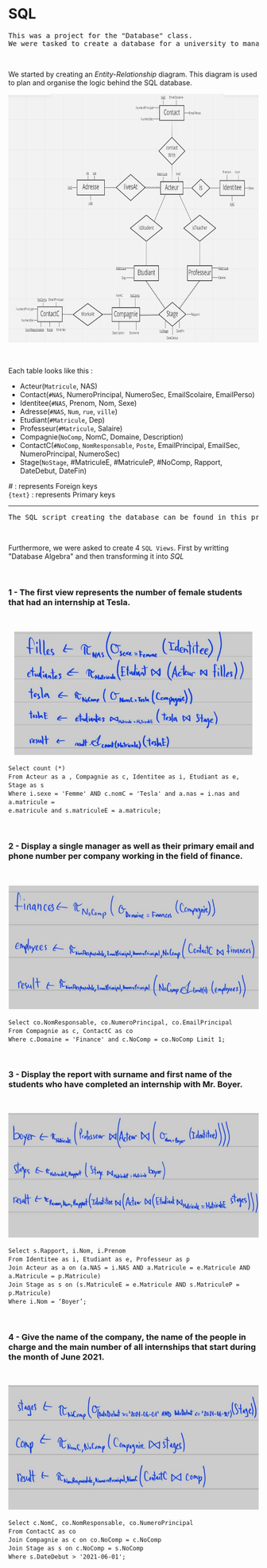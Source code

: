 # SQL

<pre>
This was a project for the "Database" class. 
We were tasked to create a database for a university to manage internships.
</pre>

<br>

We started by creating an *Entity-Relationship* diagram. This diagram is used to plan and organise the logic behind the SQL database. 

<p align="center">
  <img height="500" src="images/Entity_relationship_diagram.png">
</p>

<br>

Each table looks like this :

- Acteur(`Matricule`, NAS)
- Contact(`#NAS`, NumeroPrincipal, NumeroSec, EmailScolaire, EmailPerso)
- Identitee(`#NAS`, Prenom, Nom, Sexe)
- Adresse(`#NAS`, `Num`, `rue`, `ville`)
- Etudiant(`#Matricule`, Dep)
- Professeur(`#Matricule`, Salaire)
- Compagnie(`NoComp`, NomC, Domaine, Description)
- ContactC(`#NoComp`, `NomResponsable`, `Poste`, EmailPrincipal, EmailSec, NumeroPrincipal, NumeroSec)
- Stage(`NoStage`, #MatriculeE, #MatriculeP, #NoComp, Rapport, DateDebut, DateFin)


*#* : represents Foreign keys <br>
`{text}` : represents Primary keys

---

<pre>
The SQL script creating the database can be found in this project as "Script.sql" or "sql.txt".
</pre>

<br>

Furthermore, we were asked to create 4 `SQL Views`. First by writting "Database Algebra" and then transforming it into *SQL*

<br>

### 1 - The first view represents the number of female students that had an internship at Tesla.

<br>

<p align="center">
  <img height="250" src="images/question_1.png">
</p>

`Select count (*)` <br>
`From Acteur as a , Compagnie as c, Identitee as i, Etudiant as e, Stage as s` <br>
`Where i.sexe = 'Femme' AND c.nomC = 'Tesla' and a.nas = i.nas and a.matricule =` <br>
`e.matricule and s.matriculeE = a.matricule;` <br>


<br>

### 2 - Display a single manager as well as their primary email and phone number per company working in the field of finance.

<br>

<p align="center">
  <img height="250" src="images/question_2.png">
</p>

`Select co.NomResponsable, co.NumeroPrincipal, co.EmailPrincipal` <br>
`From Compagnie as c, ContactC as co` <br>
`Where c.Domaine = 'Finance' and c.NoComp = co.NoComp Limit 1;` <br>


<br>

### 3 - Display the report with surname and first name of the students who have completed an internship with Mr. Boyer.

<br>

<p align="center">
  <img height="250" src="images/question_3.png">
</p>

`Select s.Rapport, i.Nom, i.Prenom` <br>
`From Identitee as i, Etudiant as e, Professeur as p` <br>
`Join Acteur as a on (a.NAS = i.NAS AND a.Matricule = e.Matricule AND a.Matricule = p.Matricule)` <br>
`Join Stage as s on (s.MatriculeE = e.Matricule AND s.MatriculeP = p.Matricule)` <br>
`Where i.Nom = ‘Boyer’;` <br>


<br>

### 4 - Give the name of the company, the name of the people in charge and the main number of all internships that start during the month of June 2021.

<br>

<p align="center">
  <img height="250" src="images/question_4.png">
</p>

`Select c.NomC, co.NomResponsable, co.NumeroPrincipal` <br>
`From ContactC as co` <br>
`Join Compagnie as c on co.NoComp = c.NoComp` <br>
`Join Stage as s on c.NoComp = s.NoComp` <br>
`Where s.DateDebut > '2021-06-01';` <br>








